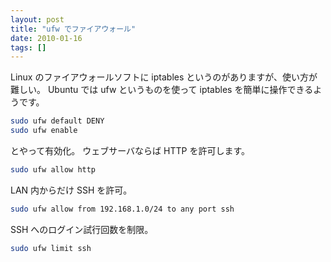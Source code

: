 ```yaml
---
layout: post
title: "ufw でファイアウォール"
date: 2010-01-16
tags: []
---
```


Linux のファイアウォールソフトに iptables というのがありますが、使い方が難しい。
Ubuntu では ufw というものを使って iptables を簡単に操作できるようです。

```sh
sudo ufw default DENY
sudo ufw enable
```

とやって有効化。
ウェブサーバならば HTTP を許可します。

```sh
sudo ufw allow http
```

LAN 内からだけ SSH を許可。

```sh
sudo ufw allow from 192.168.1.0/24 to any port ssh
```

SSH へのログイン試行回数を制限。

```sh
sudo ufw limit ssh
```
